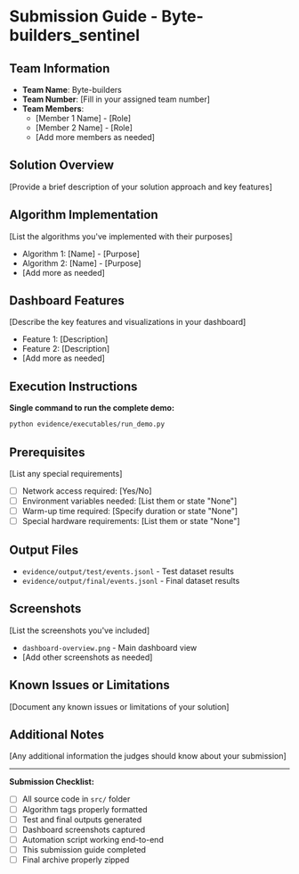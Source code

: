 # Submission Guide - Byte-builders_sentinel

## Team Information
- **Team Name**: Byte-builders
- **Team Number**: [Fill in your assigned team number]
- **Team Members**: 
  - [Member 1 Name] - [Role]
  - [Member 2 Name] - [Role]
  - [Add more members as needed]

## Solution Overview
[Provide a brief description of your solution approach and key features]

## Algorithm Implementation
[List the algorithms you've implemented with their purposes]
- Algorithm 1: [Name] - [Purpose]
- Algorithm 2: [Name] - [Purpose]
- [Add more as needed]

## Dashboard Features
[Describe the key features and visualizations in your dashboard]
- Feature 1: [Description]
- Feature 2: [Description]
- [Add more as needed]

## Execution Instructions
**Single command to run the complete demo:**
```bash
python evidence/executables/run_demo.py
```

## Prerequisites
[List any special requirements]
- [ ] Network access required: [Yes/No]
- [ ] Environment variables needed: [List them or state "None"]
- [ ] Warm-up time required: [Specify duration or state "None"]
- [ ] Special hardware requirements: [List them or state "None"]

## Output Files
- `evidence/output/test/events.jsonl` - Test dataset results
- `evidence/output/final/events.jsonl` - Final dataset results

## Screenshots
[List the screenshots you've included]
- `dashboard-overview.png` - Main dashboard view
- [Add other screenshots as needed]

## Known Issues or Limitations
[Document any known issues or limitations of your solution]

## Additional Notes
[Any additional information the judges should know about your submission]

---
**Submission Checklist:**
- [ ] All source code in `src/` folder
- [ ] Algorithm tags properly formatted
- [ ] Test and final outputs generated
- [ ] Dashboard screenshots captured
- [ ] Automation script working end-to-end
- [ ] This submission guide completed
- [ ] Final archive properly zipped